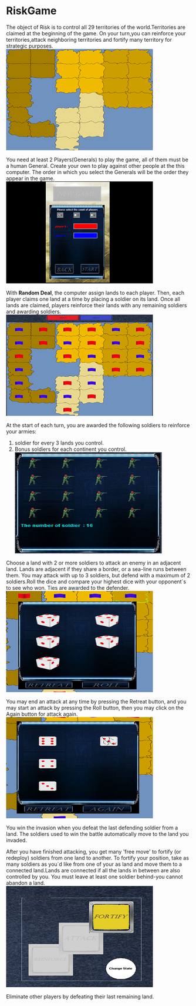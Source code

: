 # RiskGame

The object of Risk is to control all 29 territories of the world.Territories are claimed at the beginning of the game. On your turn,you can reinforce your territories,attack neighboring territories and fortify many territory for strategic purposes.
![map](resource/images/Rules/mapForRules.png)

You need at least 2 Players(Generals) to play the game, all of them must be a human General. Create your own to play against other people at the this computer. The order in which you select the Generals will be the order they appear in the game. 
![Start new game](resource/images/Rules/newGame.png)

With **Random Deal**, the computer assign lands to each player. Then, each player claims one land at a time by placing a soldier on its land. Once all lands are claimed, players reinforce their lands with any remaining soldiers and awarding soldiers.
![Random deal](resource/images/Rules/randomDeal.PNG)


At the start of each turn, you are awarded the following soldiers to reinforce your armies:
1. soldier for every 3 lands you control.
1. Bonus soldiers for each continent you control.
![Soldiers](resource/images/Rules/soldiers.png)

Choose a land with 2 or more soldiers to attack an enemy in an adjacent land. Lands are adjacent if they share a border, or a sea-line runs between them. You may attack with up to 3 soldiers, but defend with a maximum of 2 soldiers.Roll the dice and compare your highest dice with your opponent`s to see who won. Ties are awarded to the defender.
![Attack](resource\images\Rules\attack.PNG)

You may end an attack at any time by pressing the Retreat button, and you may start an attack by pressing the Roll button, then you may click on the Again button for attack again.
![Roll](resource/images/Rules/roll.PNG)

You win the invasion when you defeat the last defending soldier from a land. The soldiers used to win the battle automatically move to the land you invaded.

After you have finished attacking, you get many 'free move' to fortify (or redeploy) soldiers from one land to another. To fortify your position, take as many soldiers as you`d like from one of your as land and move them to a connected land.Lands are connected if all the lands in between are also controlled by you. You must leave at least one soldier behind-you cannot abandon a land.
![Fortify](resource/images/Rules/fortify.PNG)

Eliminate other players by defeating their last remaining land.
